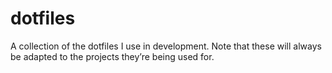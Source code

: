 # dotfiles

A collection of the dotfiles I use in development. Note that these will always be adapted to the projects they’re being used for.
